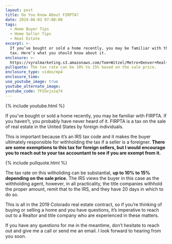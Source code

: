 ```yaml
---
layout: post
title: Do You Know About FIRPTA?
date: 2019-06-03 07:00:00
tags:
  - Home Buyer Tips
  - Home Seller Tips
  - Real Estate
excerpt: >-
  If you’ve bought or sold a home recently, you may be familiar with the FIRPTA
  tax. Here’s what you should know about it.
enclosure: >-
  https://vyralmarketing.s3.amazonaws.com/Tom+Witzel/Metro+Denver+Real+Estate-+FIRPTA.mp4
pullquote: The tax rate can be 10% to 15% based on the sale price.
enclosure_type: video/mp4
enclosure_time:
use_youtube_image: true
youtube_alternate_image:
youtube_code: 7FIOvjxzqf4
---
```


{% include youtube.html %}

If you’ve bought or sold a home recently, you may be familiar with FIRPTA. If you haven’t, you probably have never heard of it. FIRPTA is a tax on the sale of real estate in the United States by foreign individuals.&nbsp;

This is important because it’s an IRS tax code and it makes the buyer ultimately responsible for withholding the tax if a seller is a foreigner. **There are some exemptions to this tax for foreign sellers, but I would encourage you to reach out to your tax accountant to see if you are exempt from it.**

{% include pullquote.html %}

The tax rate on this witholiding can be substantial, **up to 10% to 15% depending on the sale price.** The IRS views the buyer in this case as the withholding agent, however, in all practicality, the title companies withhold the proper amount, remit that to the IRS, and they have 20 days in which to do so.&nbsp;

This is all in the 2019 Colorado real estate contract, so if you’re thinking of buying or selling a home and you have questions, it’s imperative to reach out to a Realtor and title company who are experienced in these matters.

If you have any questions for me in the meantime, don’t hesitate to reach out and give me a call or send me an email. I look forward to hearing from you soon.<br>&nbsp;